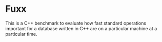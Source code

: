 Fuxx
====

This is a C++ benchmark to evaluate how fast standard operations important
for a database written in C++ are on a particular machine at a particular
time.

